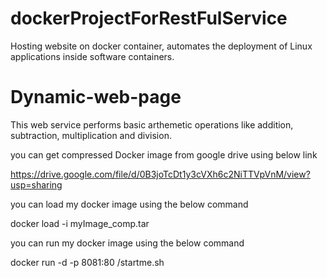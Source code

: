 # dockerProjectForRestFulService
Hosting website on docker container, automates the deployment of Linux applications inside software containers. 


# Dynamic-web-page
This web service performs basic arthemetic operations like addition, subtraction, multiplication and division.

you can get compressed Docker image from google drive using below link

https://drive.google.com/file/d/0B3joTcDt1y3cVXh6c2NiTTVpVnM/view?usp=sharing

you can load my docker image using the below command

docker load -i myImage_comp.tar

you can run my docker image using the below command

docker run -d -p 8081:80 <my docker image ID> /startme.sh

